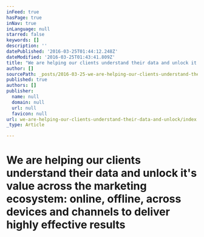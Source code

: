 ```yaml
---
inFeed: true
hasPage: true
inNav: true
inLanguage: null
starred: false
keywords: []
description: ''
datePublished: '2016-03-25T01:44:12.248Z'
dateModified: '2016-03-25T01:43:41.809Z'
title: "We are helping our clients understand their data and unlock it's value across the marketing ecosystem:\_online, offline, across devices and channels to deliver highly effective results"
author: []
sourcePath: _posts/2016-03-25-we-are-helping-our-clients-understand-their-data-and-unlock.md
published: true
authors: []
publisher:
  name: null
  domain: null
  url: null
  favicon: null
url: we-are-helping-our-clients-understand-their-data-and-unlock/index.html
_type: Article

---
```

# We are helping our clients understand their data and unlock it's value across the marketing ecosystem: online, offline, across devices and channels to deliver highly effective results